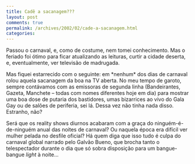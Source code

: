```yaml
---
title: Cadê a sacanagem???
layout: post
comments: true
permalink: /archives/2002/02/cade-a-sacanagem.html
categories:
---
```

Passou o carnaval, e, como de costume, nem tomei conhecimento. Mas o feriado foi ótimo para ficar atualizando as leituras, curtir a cidade deserta, e, eventualmente, ver televisão de madrugada.

Mas fiquei estarrecido com o seguinte: em \*nenhum\* dos dias de carnaval rolou aquela sacanagem da boa na TV aberta. No meu tempo de garoto, sempre contávamos com as emissoras de segunda linha (Bandeirantes, Gazeta, Manchete &#8211; todas com nomes diferentes hoje em dia) para mostrar uma boa dose de putaria dos bastidores, umas bizarrices ao vivo do Gala Gay ou de salões de periferia, sei lá. Dessa vez não tinha nada disso. Estranho, não?

Será que os reality shows diurnos acabaram com a graça do ninguém-é-de-ninguém anual das noites de carnaval? Ou naquela época era difícil ver mulher pelada no desfile oficial? Há quem diga que isso tudo é culpa do carnaval global narrado pelo Galvão Bueno, que brocha tanto o telespectador durante o dia que só sobra disposição para um bangue-bangue *light* à noite&#8230;